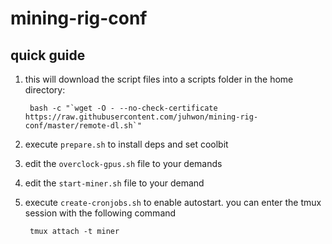 # mining-rig-conf


## quick guide

1. this will download the script files into a scripts folder in the home directory:

        bash -c "`wget -O - --no-check-certificate https://raw.githubusercontent.com/juhwon/mining-rig-conf/master/remote-dl.sh`"

2. execute `prepare.sh` to install deps and set coolbit

3. edit the `overclock-gpus.sh` file to your demands

4. edit the `start-miner.sh` file to your demand

5. execute `create-cronjobs.sh` to enable autostart.
you can enter the tmux session with the following command

        tmux attach -t miner

